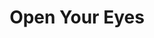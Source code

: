 ---
layout: gamepage
lang: "en"
title: "Open Your Eyes"
description: "Short project description."
cover_image: "/assets/OpenYourEyes/openyoureyes_banner.png"
background_image: "/assets/OpenYourEyes/openyoureyes_background.png"
background_color: "#615aed"

gallery:
  - "/assets/OpenYourEyes/1.jpg"

lang_links:
  it: "/it/projects/openyoureyes.html"
  en: "/en/projects/openyoureyes.html"

font: "/assets/OpenYourEyes/SuperDream.ttf"
---